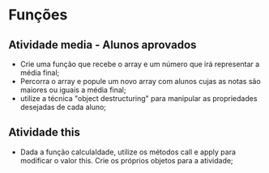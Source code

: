 # Funções

## Atividade media - Alunos aprovados
 * Crie uma função que recebe o array e um número que irá representar a média final;
 * Percorra o array e popule um novo array com alunos cujas as notas são maiores ou iguais a média final;
 * utilize a técnica "object destructuring" para manipular as propriedades desejadas de cada aluno;
 
## Atividade this
* Dada a função calculaIdade, utilize os métodos call e apply para modificar o valor this. Crie os próprios objetos para a atividade;
